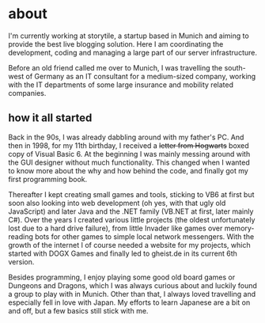 # about
I'm currently working at storytile, a startup based in Munich and aiming to provide the best live blogging solution. Here I am coordinating the development, coding and managing a large part of our server infrastructure.

Before an old friend called me over to Munich, I was travelling the south-west of Germany as an IT consultant for a medium-sized company, working with the IT departments of some large insurance and mobility related companies.

## how it all started
Back in the 90s, I was already dabbling around with my father's PC. And then in 1998, for my 11th birthday, I received a ~~letter from Hogwarts~~ boxed copy of Visual Basic 6. At the beginning I was mainly messing around with the GUI designer without much functionality. This changed when I wanted to know more about the why and how behind the code, and finally got my first programming book.

Thereafter I kept creating small games and tools, sticking to VB6 at first but soon also looking into web development (oh yes, with that ugly old JavaScript) and later Java and the .NET family (VB.NET at first, later mainly C#). Over the years I created various little projects (the oldest unfortunately lost due to a hard drive failure), from little Invader like games over memory-reading bots for other games to simple local network messengers. With the growth of the internet I of course needed a website for my projects, which started with DOGX Games and finally led to gheist.de in its current 6th version. 

Besides programming, I enjoy playing some good old board games or Dungeons and Dragons, which I was always curious about and luckily found a group to play with in Munich. Other than that, I always loved travelling and especially fell in love with Japan. My efforts to learn Japanese are a bit on and off, but a few basics still stick with me.